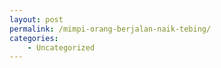 ```yaml
---
layout: post
permalink: /mimpi-orang-berjalan-naik-tebing/
categories:
    - Uncategorized
---
```


